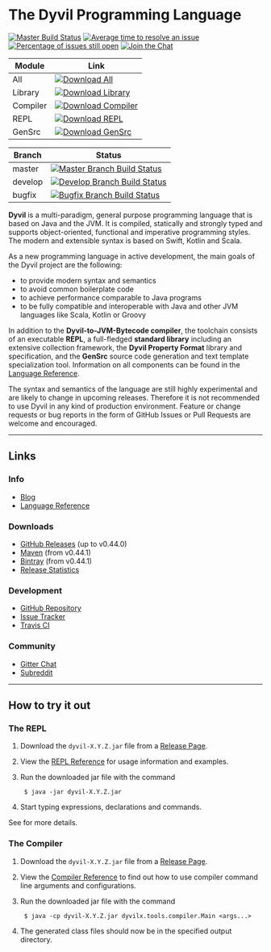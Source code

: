 # The Dyvil Programming Language

[![Master Build Status](https://travis-ci.org/Dyvil/Dyvil.svg?branch=master)](https://travis-ci.org/Dyvil/Dyvil)
[![Average time to resolve an issue](http://isitmaintained.com/badge/resolution/Dyvil/Dyvil.svg)](http://isitmaintained.com/project/Dyvil/Dyvil "Average time to resolve an issue")
[![Percentage of issues still open](http://isitmaintained.com/badge/open/Dyvil/Dyvil.svg)](http://isitmaintained.com/project/Dyvil/Dyvil "Percentage of issues still open")
[![Join the Chat](https://badges.gitter.im/Join%20Chat.svg)](https://gitter.im/Clashsoft/Dyvil?utm_source=badge&utm_medium=badge&utm_campaign=pr-badge&utm_content=badge)

| Module | Link |
|--------|------|
| All |  [![Download All](https://api.bintray.com/packages/dyvil/maven/dyvil/images/download.svg) ](https://bintray.com/dyvil/maven/dyvil/_latestVersion) |
| Library | [![Download Library](https://api.bintray.com/packages/dyvil/maven/library/images/download.svg) ](https://bintray.com/dyvil/maven/library/_latestVersion) |
| Compiler | [![Download Compiler](https://api.bintray.com/packages/dyvil/maven/compiler/images/download.svg) ](https://bintray.com/dyvil/maven/compiler/_latestVersion) |
| REPL | [![Download REPL](https://api.bintray.com/packages/dyvil/maven/repl/images/download.svg) ](https://bintray.com/dyvil/maven/repl/_latestVersion) |
| GenSrc | [![Download GenSrc](https://api.bintray.com/packages/dyvil/maven/gensrc/images/download.svg) ](https://bintray.com/dyvil/maven/gensrc/_latestVersion) |

| Branch | Status |
|--------|--------|
| master | [![Master Branch Build Status](https://travis-ci.org/Dyvil/Dyvil.svg?branch=master)](https://travis-ci.org/Dyvil/Dyvil) |
| develop | [![Develop Branch Build Status](https://travis-ci.org/Dyvil/Dyvil.svg?branch=develop)](https://travis-ci.org/Dyvil/Dyvil) |
| bugfix | [![Bugfix Branch Build Status](https://travis-ci.org/Dyvil/Dyvil.svg?branch=bugfix)](https://travis-ci.org/Dyvil/Dyvil) |

**Dyvil** is a multi-paradigm, general purpose programming language that is based on Java and the JVM.
It is compiled, statically and strongly typed and supports object-oriented, functional and imperative
programming styles. The modern and extensible syntax is based on Swift, Kotlin and Scala.

As a new programming language in active development, the main goals of the Dyvil project are the following:

- to provide modern syntax and semantics
- to avoid common boilerplate code
- to achieve performance comparable to Java programs
- to be fully compatible and interoperable with Java and other JVM languages like Scala, Kotlin or Groovy

In addition to the **Dyvil-to-JVM-Bytecode compiler**, the toolchain consists of an executable **REPL**, a full-fledged
**standard library** including an extensive collection framework, the **Dyvil Property Format** library and
specification, and the **GenSrc** source code generation and text template specialization tool. Information on all
components can be found in the [Language Reference][1].

The syntax and semantics of the language are still highly experimental and are likely to change in upcoming
releases. Therefore it is not recommended to use Dyvil in any kind of production environment.
Feature or change requests or bug reports in the form of GitHub Issues or Pull Requests are welcome and encouraged.

---

## Links

### Info

- [Blog](http://dyvil.github.io/)
- [Language Reference][1]

### Downloads

- [GitHub Releases](https://github.com/Dyvil/Dyvil/releases) (up to v0.44.0)
- [Maven](https://mvnrepository.com/artifact/org.dyvil) (from v0.44.1)
- [Bintray](https://bintray.com/dyvil/maven) (from v0.44.1)
- [Release Statistics](https://docs.google.com/spreadsheets/d/13imk47mUlV9nbi2fsGAXuUr1f3cOdWhTyi_AoKlIgqA/edit?usp=sharing)

### Development

- [GitHub Repository](https://github.com/Dyvil/Dyvil)
- [Issue Tracker](https://github.com/Dyvil/Dyvil/issues)
- [Travis CI](https://travis-ci.org/Dyvil/Dyvil)

### Community

- [Gitter Chat](https://gitter.im/Clashsoft/Dyvil)
- [Subreddit](https://www.reddit.com/r/Dyvil/)

---

## How to try it out

### The REPL

1. Download the `dyvil-X.Y.Z.jar` file from a [Release Page](https://github.com/Dyvil/Dyvil/releases).
2. View the [REPL Reference](https://dyvil.gitbooks.io/dyvil-language-reference/content/tools/repl.html) for usage information and examples.
3. Run the downloaded jar file with the command

        $ java -jar dyvil-X.Y.Z.jar

4. Start typing expressions, declarations and commands.

See  for more details.

### The Compiler

1. Download the `dyvil-X.Y.Z.jar` file from a [Release Page](https://github.com/Dyvil/Dyvil/releases).
2. View the [Compiler Reference](https://dyvil.gitbooks.io/dyvil-language-reference/content/tools/dyvil-compiler.html) to find out how to use compiler command line arguments and configurations.
3. Run the downloaded jar file with the command

        $ java -cp dyvil-X.Y.Z.jar dyvilx.tools.compiler.Main <args...>

4. The generated class files should now be in the specified output directory.

[1]: https://dyvil.gitbooks.io/dyvil-language-reference/content/
